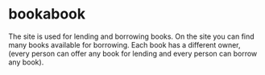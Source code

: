 # bookabook
The site is used for lending and borrowing books.
On the site you can find many books available for borrowing. Each book has a different owner,
(every person can offer any book for lending and every person can borrow any book).



